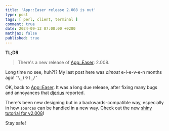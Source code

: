 ```yaml
---
title: 'App::Easer release 2.008 is out'
type: post
tags: [ perl, client, terminal ]
comment: true
date: 2024-09-12 07:00:00 +0200
mathjax: false
published: true
---
```


**TL;DR**

> There's a new release of [App::Easer][]: 2.008.

Long time no see, huh?!? My last post here was *almost* e-l-e-v-e-n
months ago! `¯\_(ツ)_/¯`

OK, back to [App::Easer][]. It was a long due release, after fixing many
bugs and annoyances that [djerius][] reported.

There's been new designing but in a backwards-compatible way, especially
in how `sources` can be handled in a new way. Check out the new [shiny
tutorial for v2.008][tutorial]!

Stay safe!

[Perl]: https://www.perl.org/
[App::Easer]: https://metacpan.org/pod/App::Easer
[djerius]: https://github.com/djerius
[tutorial]: https://metacpan.org/release/POLETTIX/App-Easer-2.008/view/lib/App/Easer/Tutorial/V2_008.pod
